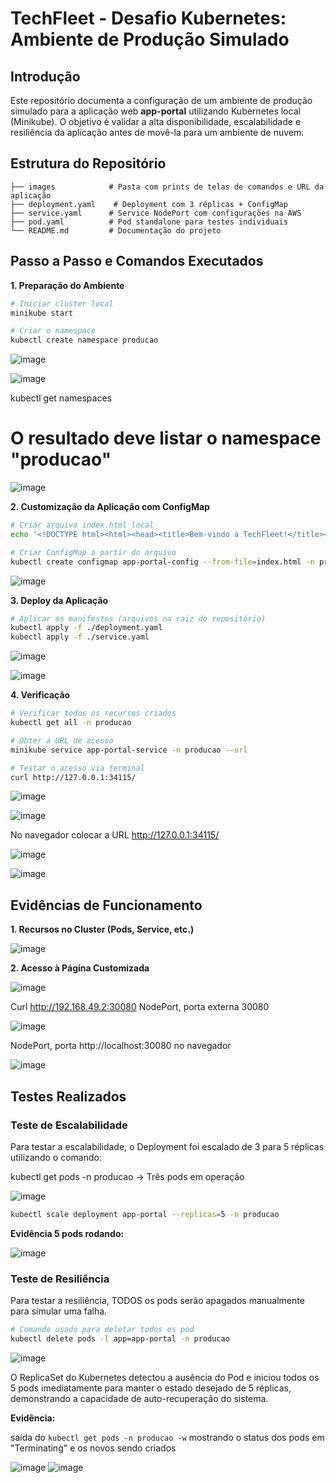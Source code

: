 # TechFleet - Desafio Kubernetes: Ambiente de Produção Simulado

## Introdução

Este repositório documenta a configuração de um ambiente de produção simulado para a aplicação web **app-portal** utilizando Kubernetes local (Minikube). O objetivo é validar a alta disponibilidade, escalabilidade e resiliência da aplicação antes de movê-la para um ambiente de nuvem.

## Estrutura do Repositório

```
├── images            # Pasta com prints de telas de comandos e URL da aplicação 
├── deployment.yaml    # Deployment com 3 réplicas + ConfigMap
├── service.yaml      # Service NodePort com configurações na AWS
├── pod.yaml          # Pod standalone para testes individuais
└── README.md         # Documentação do projeto

```


## Passo a Passo e Comandos Executados

**1. Preparação do Ambiente**

```bash
# Iniciar cluster local
minikube start

# Criar o namespace
kubectl create namespace producao
```
![image](/images/01-k8s.png)

![image](/images/02-k8s.png)

kubectl get namespaces
# O resultado deve listar o namespace "producao"

![image](/images/03-k8s.png)

**2. Customização da Aplicação com ConfigMap**

```bash
# Criar arquivo index.html local
echo '<!DOCTYPE html><html><head><title>Bem-vindo a TechFleet!</title></head><body><h1>App-Portal da TechFleet rodando em Kubernetes!</h1><p>Este ambiente de producao simulado foi configurado com sucesso.</p></body></html>' > index.html

# Criar ConfigMap a partir do arquivo
kubectl create configmap app-portal-config --from-file=index.html -n producao
```

![image](/images/04-k8s.png)

**3. Deploy da Aplicação**

```bash
# Aplicar os manifestos (arquivos na raiz do repositório)
kubectl apply -f ./deployment.yaml
kubectl apply -f ./service.yaml
```

![image](/images/05-k8s.png)

![image](/images/06-k8s.png)


**4. Verificação**

```bash
# Verificar todos os recursos criados
kubectl get all -n producao

# Obter a URL de acesso
minikube service app-portal-service -n producao --url

# Testar o acesso via terminal
curl http://127.0.0.1:34115/
```
![image](/images/07-k8s.png)

![image](/images/08-k8s.png)

No navegador colocar a URL http://127.0.0.1:34115/

![image](/images/09-k8s.png)

![image](/images/10-k8s.png)


## Evidências de Funcionamento

**1. Recursos no Cluster (Pods, Service, etc.)**

![image](/images/07-k8s.png)

**2. Acesso à Página Customizada**

![image](/images/11-k8s.png)

Curl http://192.168.49.2:30080 NodePort, porta externa 30080

![image](/images/12-k8s.png)

NodePort, porta http://localhost:30080 no navegador

![image](/images/24-k8s.png)

## Testes Realizados

### Teste de Escalabilidade

Para testar a escalabilidade, o Deployment foi escalado de 3 para 5 réplicas utilizando o comando:

kubectl get pods -n producao -> Três pods em operação

![image](/images/21-k8s.png)

```bash
kubectl scale deployment app-portal --replicas=5 -n producao
```
**Evidência 5 pods rodando:**

![image](/images/22-k8s.png)


### Teste de Resiliência

Para testar a resiliência, TODOS os pods serão apagados manualmente para simular uma falha.

```bash
# Comando usado para deletar todos os pod
kubectl delete pods -l app=app-portal -n producao
```
![image](/images/25-k8s.png)


O ReplicaSet do Kubernetes detectou a ausência do Pod e iniciou todos os 5 pods imediatamente para manter o estado desejado de 5 réplicas, demonstrando a capacidade de auto-recuperação do sistema.

**Evidência:**

saída do `kubectl get pods -n producao -w` mostrando o status dos pods em "Terminating" e os novos sendo criados

![image](/images/26-k8s.png)
![image](/images/27-k8s.png)
